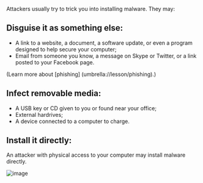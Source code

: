 [Title]: # (How can attackers use malware to target me?)
[Order]: # (6)

Attackers usually try to trick you into installing malware. They may:  

## Disguise it as something else:

*   A link to a website, a document, a software update, or even a program designed to help secure your computer;
*   Email from someone you know, a message on Skype or Twitter, or a link posted to your Facebook page.

(Learn more about [phishing] (umbrella://lesson/phishing).)

## Infect removable media:

*   A USB key or CD given to you or found near your office;
* 	External hardrives;
* 	A device connected to a computer to charge.

## Install it directly:

An attacker with physical access to your computer may install malware directly.

![image](malware3.png)